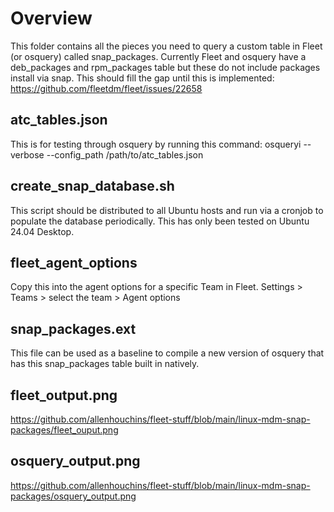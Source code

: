 # Overview
This folder contains all the pieces you need to query a custom table in Fleet (or osquery) called snap_packages. Currently Fleet and osquery have a deb_packages and rpm_packages table but these do not include packages install via snap. This should fill the gap until this is implemented: https://github.com/fleetdm/fleet/issues/22658

## atc_tables.json
This is for testing through osquery by running this command: osqueryi --verbose --config_path /path/to/atc_tables.json

## create_snap_database.sh
This script should be distributed to all Ubuntu hosts and run via a cronjob to populate the database periodically. This has only been tested on Ubuntu 24.04 Desktop. 

## fleet_agent_options
Copy this into the agent options for a specific Team in Fleet. Settings > Teams > select the team > Agent options

## snap_packages.ext
This file can be used as a baseline to compile a new version of osquery that has this snap_packages table built in natively.

## fleet_output.png
https://github.com/allenhouchins/fleet-stuff/blob/main/linux-mdm-snap-packages/fleet_ouput.png

## osquery_output.png
https://github.com/allenhouchins/fleet-stuff/blob/main/linux-mdm-snap-packages/osquery_output.png

